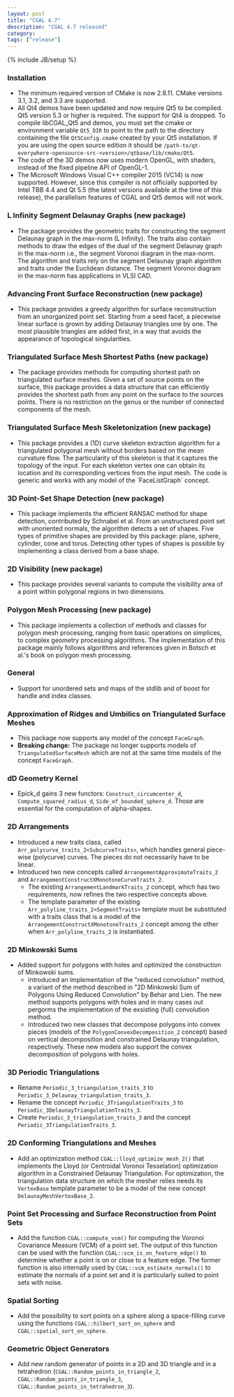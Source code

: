 ```yaml
---
layout: post
title: "CGAL 4.7"
description: "CGAL 4.7 released"
category: 
tags: ["release"]
---
```

{% include JB/setup %}

  <h3>Installation</h3>
  <ul>
    <li>The minimum required version of CMake is now 2.8.11. CMake versions
      3.1, 3.2, and 3.3 are supported.</li>
    <li>All Qt4 demos have been updated and now require Qt5 to be
      compiled. Qt5 version 5.3 or higher is required.  The support for Qt4
      is dropped. To compile libCGAL_Qt5 and demos, you must set the cmake
      or environment variable <code>Qt5_DIR</code> to point to the path to
      the directory containing the file <code>Qt5Config.cmake</code>
      created by your Qt5 installation.  If you are using the open source
      edition it should be
    <code>/path-to/qt-everywhere-opensource-src-&lt;version&gt;/qtbase/lib/cmake/Qt5</code>.
    </li>
    <li>The code of the 3D demos now uses modern OpenGL, with shaders,
    instead of the fixed pipeline API of OpenGL-1.</li>
    <li>The Microsoft Windows Visual C++ compiler 2015 (VC14) is now
      supported.  However, since this compiler is not officially supported
      by Intel TBB 4.4 and Qt 5.5 (the latest versions available at the
      time of this release), the parallelism features of CGAL and Qt5 demos
      will not work.
    </li>
  </ul>

  <h3>L Infinity Segment Delaunay Graphs (new package)</h3>
  <ul>
    <li>
      The package provides the geometric traits for constructing the
      segment Delaunay graph in the max-norm (L Infinity).  The traits also
      contain methods to draw the edges of the dual of the segment Delaunay
      graph in the max-norm i.e., the segment Voronoi diagram in the
      max-norm. The algorithm and traits rely on the segment Delaunay graph
      algorithm and traits under the Euclidean distance. The segment
      Voronoi diagram in the max-norm has applications in VLSI CAD.
    </li>
  </ul>

  <h3>Advancing Front Surface Reconstruction (new package)</h3>
  <ul>
    <li>
      This package provides a greedy algorithm for surface reconstruction
      from an unorganized point set. Starting from a seed facet, a
      piecewise linear surface is grown by adding Delaunay triangles one by
      one. The most plausible triangles are added first, in a way that
      avoids the appearance of topological singularities.
    </li>
  </ul>

  <h3>Triangulated Surface Mesh Shortest Paths (new package)</h3>
  <ul>
    <li>
      The package provides methods for computing shortest path on
      triangulated surface meshes. Given a set of source points
      on the surface, this package provides a data structure that
      can efficiently provides the shortest path from any point on
      the surface to the sources points.
      There is no restriction on the genus or the number of connected
      components of the mesh.
    </li>
  </ul>

  <h3>Triangulated Surface Mesh Skeletonization (new package)</h3>
  <ul>
    <li>
      This package provides a (1D) curve skeleton extraction algorithm for
      a triangulated polygonal mesh without borders based on the mean
      curvature flow.  The particularity of this skeleton is that it
      captures the topology of the input.  For each skeleton vertex one can
      obtain its location and its corresponding vertices from the input
      mesh.  The code is generic and works with any model of the
      `FaceListGraph` concept.
    </li>
  </ul>

  <h3>3D Point-Set Shape Detection (new package)</h3>
  <ul>
    <li>
      This package implements the efficient RANSAC method for shape
      detection, contributed by Schnabel et al. From an unstructured point
      set with unoriented normals, the algorithm detects a set of
      shapes. Five types of primitive shapes are provided by this package:
      plane, sphere, cylinder, cone and torus. Detecting other types of
      shapes is possible by implementing a class derived from a base shape.
    </li>
  </ul>

  <h3>2D Visibility (new package)</h3>
  <ul>
    <li>This package provides several variants to compute the visibility
      area of a point within polygonal regions in two dimensions.
    </li>
  </ul>

  <h3>Polygon Mesh Processing (new package)</h3>
  <ul>
    <li> This package implements a collection of methods and classes for
      polygon mesh processing, ranging from basic operations on simplices,
      to complex geometry processing algorithms.  The implementation of
      this package mainly follows algorithms and references given in Botsch
      et al.'s book on polygon mesh processing.
    </li>
  </ul>


  <h3>General</h3>
  <ul>
    <li>Support for unordered sets and maps of the stdlib and of boost for
      handle and index classes.
    </li>
  </ul>

  <h3>Approximation of Ridges and Umbilics on Triangulated Surface Meshes</h3>
  <ul>
    <li> This package now supports any model of the
      concept <code>FaceGraph</code>.</li>
    <li> <b>Breaking change:</b> The package no longer supports models
      of <code>TriangulatedSurfaceMesh</code> which are not at the same
      time models of the concept <code>FaceGraph</code>.
    </li>
  </ul>

  <h3>dD Geometry Kernel</h3>
  <ul>
    <li>
      Epick_d gains 3 new functors: <code>Construct_circumcenter_d</code>,
      <code>Compute_squared_radius_d</code>,
      <code>Side_of_bounded_sphere_d</code>.
      Those are essential for the computation of alpha-shapes.
    </li>
  </ul>

  <h3>2D Arrangements</h3>
  <ul>
    <li>Introduced a new traits class, called
      <code>Arr_polycurve_traits_2&lt;SubcurveTraits&gt;</code>, which
      handles general piece-wise (polycurve) curves. The pieces do not
      necessarily have to be linear.</li>
    <li>Introduced two new concepts called
      <code>ArrangementApproximateTraits_2</code> and
      <code>ArrangementConstructXMonotoneCurveTraits_2</code>.
      <ul>
	<li>The existing <code>ArrangementLandmarkTraits_2</code> concept,
	  which has two requirements, now refines the two respective
	  concepts above.</li>
	<li>The template parameter of the existing
	  <code>Arr_polyline_traits_2&lt;SegmentTraits&gt;</code> template
	  must be substituted with a traits class that is a model of
	  the <code>ArrangementConstructXMonotoneTraits_2</code> concept
	  among the other when <code>Arr_polyline_traits_2</code> is
	  instantiated.
        </li>
      </ul>
    </li>
  </ul>

  <h3>2D Minkowski Sums</h3>
  <ul>
    <li>Added support for polygons with holes and optimized the
      construction of Minkowski sums.
      <ul>
        <li>Introduced an implementation of the "reduced convolution"
	  method, a variant of the method described in "2D Minkowski Sum of
	  Polygons Using Reduced Convolution" by Behar and Lien. The new
	  method supports polygons with holes and in many cases out
	  pergorms the implementation of the exsisting (full) convolution
	  method.</li>
        <li>Introduced two new classes that decompose polygons into convex
	  pieces (models of the <code>PolygonConvexDecomposition_2</code>
	  concept) based on vertical decomposition and constrained Delaunay
	  triangulation, respectively. These new models also support the
	  convex decomposition of polygons with holes.
        </li>
      </ul>
    </li>
  </ul>

  <h3>3D Periodic Triangulations</h3>
  <ul>
    <li>Rename <code>Periodic_3_triangulation_traits_3</code> to
      <code>Periodic_3_Delaunay_triangulation_traits_3</code>.
    </li>
    <li>Rename the concept <code>Periodic_3TriangulationTraits_3</code> to
          <code>Periodic_3DelaunayTriangulationTraits_3</code>.
    </li>
    <li>Create <code>Periodic_3_triangulation_traits_3</code> and the
      concept <code>Periodic_3TriangulationTraits_3</code>.
    </li>
  </ul>

  <h3>2D Conforming Triangulations and Meshes</h3>
  <ul>
    <li>
      Add an optimization method <code>CGAL::lloyd_optimize_mesh_2()</code>
      that implements the Lloyd (or Centroidal Voronoi Tesselation)
      optimization algorithm in a Constrained Delaunay Triangulation.  For
      optimization, the triangulation data structure on which the mesher
      relies needs its <code>VertexBase</code> template parameter to be a
      model of the new concept <code>DelaunayMeshVertexBase_2</code>.
    </li>
  </ul>

  <h3>Point Set Processing and Surface Reconstruction from Point Sets</h3>
  <ul>
    <li>
      Add the function <code>CGAL::compute_vcm()</code> for computing the
      Voronoi Covariance Measure (VCM) of a point set. The output of this
      function can be used with the
      function <code>CGAL::vcm_is_on_feature_edge()</code> to determine
      whether a point is on or close to a feature edge. The former function
      is also internally used by <code>CGAL::vcm_estimate_normals()</code>
      to estimate the normals of a point set and it is particularly suited
      to point sets with noise.
    </li>
  </ul>

  <h3>Spatial Sorting</h3>
  <ul>
    <li>Add the possibility to sort points on a sphere along
      a space-filling curve using the functions
      <code>CGAL::hilbert_sort_on_sphere</code> and
      <code>CGAL::spatial_sort_on_sphere</code>.</li>
  </ul>

  <h3>Geometric Object Generators</h3>
  <ul>
    <li>Add new random generator of points in a 2D and 3D triangle and in a
        tetrahedron
        (<code>CGAL::Random_points_in_triangle_2</code>,
        <code>CGAL::Random_points_in_triangle_3</code>,
        <code>CGAL::Random_points_in_tetrahedron_3</code>).
    </li>
  </ul>
